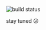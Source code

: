 ![build status](https://circleci.com/gh/18F/crime-data-explorer.png?circle-token=600598514e1fa5f63617cb815be47787d5cd8d97)

stay tuned 😜 
